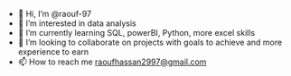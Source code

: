 - 👋 Hi, I’m @raouf-97
- 👀 I’m interested in data analysis
- 🌱 I’m currently learning SQL, powerBI, Python, more excel skills
- 💞️ I’m looking to collaborate on projects with goals to achieve and more experience to earn
- 📫 How to reach me raoufhassan2997@gmail.com

<!---
raouf-97/raouf-97 is a ✨ special ✨ repository because its `README.md` (this file) appears on your GitHub profile.
You can click the Preview link to take a look at your changes.
--->
